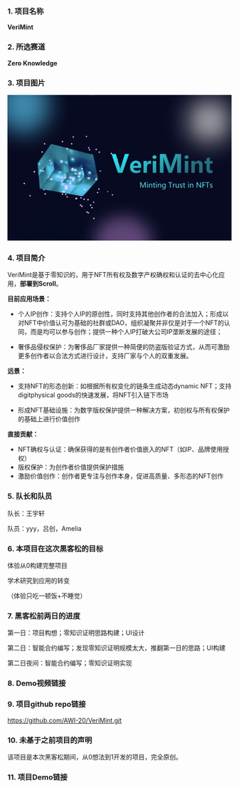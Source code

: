 ### 1. 项目名称

**VeriMint**

### 2. 所选赛道

**Zero Knowledge**

### 3. 项目图片

![Image text](https://github.com/AWI-20/VeriMint/blob/main/images/index.png)

### 4. 项目简介

VeriMint是基于零知识的，用于NFT所有权及数字产权确权和认证的去中心化应用，**部署到Scroll**。

**目前应用场景：**

* 个人IP创作：支持个人IP的原创性，同时支持其他创作者的合法加入；形成以对NFT中价值认可为基础的社群或DAO，组织凝聚并非仅是对于一个NFT的认同，而是均可以参与创作；提供一种个人IP打破大公司IP垄断发展的途径；

* 奢侈品侵权保护：为奢侈品厂家提供一种简便的防盗版验证方式，从而可激励更多创作者以合法方式进行设计，支持厂家与个人的双重发展。

**远景：**

* 支持NFT的形态创新：如根据所有权变化的链条生成动态dynamic NFT；支持digitphysical goods的快速发展，将NFT引入链下市场

* 形成NFT基础设施：为数字版权保护提供一种解决方案，初创权与所有权保护的基础上进行价值创作

**直接贡献：**

* NFT确权与认证：确保获得的是有创作者价值嵌入的NFT（如IP、品牌使用授权）
* 版权保护：为创作者价值提供保护措施
* 激励价值创作：创作者更专注与创作本身，促进高质量、多形态的NFT创作

### 5. 队长和队员

队长：王宇轩

队员：yyy，吕创，Amelia

### 6. 本项目在这次黒客松的目标

体验从0构建完整项目

学术研究到应用的转变

（体验只吃一顿饭+不睡觉）

### 7. 黑客松前两日的进度

第一日：项目构想；零知识证明思路构建；UI设计

第二日：智能合约编写；发现零知识证明规模太大，推翻第一日的思路；UI构建

第二日夜间：智能合约编写；零知识证明实现

### 8. Demo视频链接

### 9. 项目github repo链接

https://github.com/AWI-20/VeriMint.git

### 10. 未基于之前项目的声明

该项目是本次黑客松期间，从0想法到1开发的项目，完全原创。

### 11. 项目Demo链接

